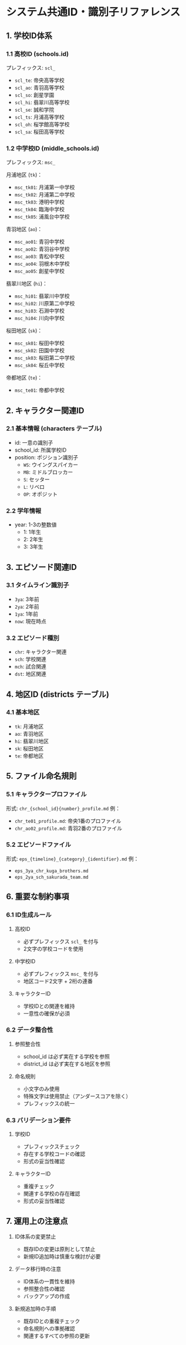# システム共通ID・識別子リファレンス

## 1. 学校ID体系

### 1.1 高校ID (schools.id)
プレフィックス: `scl_`
- `scl_te`: 帝央高等学校
- `scl_ao`: 青羽高等学校
- `scl_so`: 創星学園
- `scl_hi`: 翡翠川高等学校
- `scl_se`: 誠和学院
- `scl_ts`: 月浦高等学校
- `scl_oh`: 桜学館高等学校
- `scl_sa`: 桜田高等学校

### 1.2 中学校ID (middle_schools.id)
プレフィックス: `msc_`

月浦地区 (`tk`)：
- `msc_tk01`: 月浦第一中学校
- `msc_tk02`: 月浦第二中学校
- `msc_tk03`: 港明中学校
- `msc_tk04`: 臨海中学校
- `msc_tk05`: 浦風台中学校

青羽地区 (`ao`)：
- `msc_ao01`: 青羽中学校
- `msc_ao02`: 青羽谷中学校
- `msc_ao03`: 青松中学校
- `msc_ao04`: 羽根木中学校
- `msc_ao05`: 創星中学校

翡翠川地区 (`hi`)：
- `msc_hi01`: 翡翠川中学校
- `msc_hi02`: 川原第二中学校
- `msc_hi03`: 石淵中学校
- `msc_hi04`: 川向中学校

桜田地区 (`sk`)：
- `msc_sk01`: 桜田中学校
- `msc_sk02`: 田園中学校
- `msc_sk03`: 桜田第二中学校
- `msc_sk04`: 桜丘中学校

帝都地区 (`te`)：
- `msc_te01`: 帝都中学校

## 2. キャラクター関連ID

### 2.1 基本情報 (characters テーブル)
- id: 一意の識別子
- school_id: 所属学校ID
- position: ポジション識別子
  - `WS`: ウイングスパイカー
  - `MB`: ミドルブロッカー
  - `S`: セッター
  - `L`: リベロ
  - `OP`: オポジット

### 2.2 学年情報
- year: 1-3の整数値
  - 1: 1年生
  - 2: 2年生
  - 3: 3年生

## 3. エピソード関連ID

### 3.1 タイムライン識別子
- `3ya`: 3年前
- `2ya`: 2年前
- `1ya`: 1年前
- `now`: 現在時点

### 3.2 エピソード種別
- `chr`: キャラクター関連
- `sch`: 学校関連
- `mch`: 試合関連
- `dst`: 地区関連

## 4. 地区ID (districts テーブル)

### 4.1 基本地区
- `tk`: 月浦地区
- `ao`: 青羽地区
- `hi`: 翡翠川地区
- `sk`: 桜田地区
- `te`: 帝都地区

## 5. ファイル命名規則

### 5.1 キャラクタープロファイル
形式: `chr_{school_id}{number}_profile.md`
例：
- `chr_te01_profile.md`: 帝央1番のプロファイル
- `chr_ao02_profile.md`: 青羽2番のプロファイル

### 5.2 エピソードファイル
形式: `eps_{timeline}_{category}_{identifier}.md`
例：
- `eps_3ya_chr_kuga_brothers.md`
- `eps_2ya_sch_sakurada_team.md`

## 6. 重要な制約事項

### 6.1 ID生成ルール
1. 高校ID
   - 必ずプレフィックス `scl_` を付与
   - 2文字の学校コードを使用

2. 中学校ID
   - 必ずプレフィックス `msc_` を付与
   - 地区コード2文字 + 2桁の連番

3. キャラクターID
   - 学校IDとの関連を維持
   - 一意性の確保が必須

### 6.2 データ整合性
1. 参照整合性
   - school_id は必ず実在する学校を参照
   - district_id は必ず実在する地区を参照

2. 命名規則
   - 小文字のみ使用
   - 特殊文字は使用禁止（アンダースコアを除く）
   - プレフィックスの統一

### 6.3 バリデーション要件
1. 学校ID
   - プレフィックスチェック
   - 存在する学校コードの確認
   - 形式の妥当性確認

2. キャラクターID
   - 重複チェック
   - 関連する学校の存在確認
   - 形式の妥当性確認

## 7. 運用上の注意点

1. ID体系の変更禁止
   - 既存IDの変更は原則として禁止
   - 新規ID追加時は慎重な検討が必要

2. データ移行時の注意
   - ID体系の一貫性を維持
   - 参照整合性の確認
   - バックアップの作成

3. 新規追加時の手順
   - 既存IDとの重複チェック
   - 命名規則への準拠確認
   - 関連するすべての参照の更新